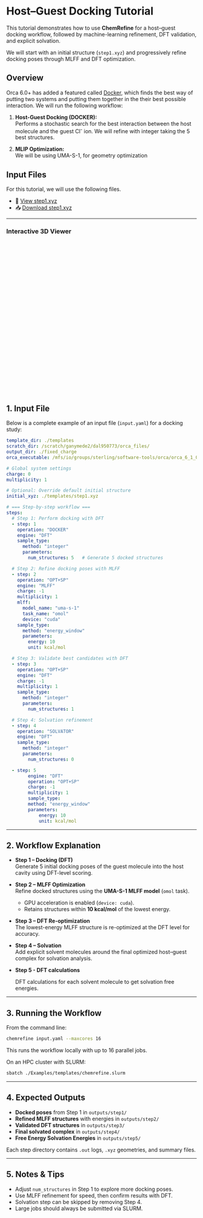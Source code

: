 # Host–Guest Docking Tutorial

This tutorial demonstrates how to use **ChemRefine** for a host–guest docking workflow, followed by machine-learning refinement, DFT validation, and explicit solvation.  

We will start with an initial structure (`step1.xyz`) and progressively refine docking poses through MLFF and DFT optimization.

## Overview

Orca 6.0+ has added a featured called [Docker](https://www.faccts.de/docs/orca/6.0/manual/contents/typical/docker.html), which finds the best way of putting two systems and putting them together in the their best possible interaction. We will run the following workflow:

1. **Host-Guest Docking (DOCKER):**     
    Performs a stochastic search for the best interaction between the host molecule and the guest Cl<sup>-</sup> ion. We will refine with integer taking the 5 best structures. 

2. **MLIP Optimization:**     
    We will be using UMA-S-1, for geometry optimization

## Input Files

For this tutorial, we will use the following files.

- 📄 [View step1.xyz](https://github.com/sterling-group/ChemRefine/blob/mkdocs/Examples/Tutorials/Host-Guest/step1.xyz)  
- 📥 [Download step1.xyz](https://raw.githubusercontent.com/sterling-group/ChemRefine/mkdocs/Examples/Tutorials/Host-Guest/step1.xyz)

---

### Interactive 3D Viewer

<div id="viewer" style="width: 100%; height: 400px; position: relative;"></div>

<script src="https://3Dmol.org/build/3Dmol-min.js"></script>
<script>
  let viewer = $3Dmol.createViewer("viewer", { backgroundColor: "white" });

  fetch("https://raw.githubusercontent.com/sterling-group/ChemRefine/mkdocs/Examples/Tutorials/Host-Guest/step1.xyz")
    .then(r => r.text())
    .then(data => {
      viewer.addModel(data, "xyz");   // force XYZ format
      viewer.setStyle({}, {stick:{radius:0.15}, sphere:{scale:0.25}});
      viewer.zoomTo();
      viewer.render();
    })
    .catch(err => console.error("Could not load XYZ:", err));
</script>

## 1. Input File

Below is a complete example of an input file (`input.yaml`) for a docking study:

```yaml
template_dir: ./templates
scratch_dir: /scratch/ganymede2/dal950773/orca_files/
output_dir: ./fixed_charge
orca_executable: /mfs/io/groups/sterling/software-tools/orca/orca_6_1_0_avx2/orca

# Global system settings
charge: 0
multiplicity: 1

# Optional: Override default initial structure
initial_xyz: ./templates/step1.xyz

# === Step-by-step workflow ===
steps:
  # Step 1: Perform docking with DFT
  - step: 1
    operation: "DOCKER"
    engine: "DFT"
    sample_type:
      method: "integer"
      parameters:
        num_structures: 5   # Generate 5 docked structures

  # Step 2: Refine docking poses with MLFF
  - step: 2
    operation: "OPT+SP"
    engine: "MLFF"
    charge: -1
    multiplicity: 1
    mlff:
      model_name: "uma-s-1"
      task_name: "omol"
      device: "cuda"
    sample_type:
      method: "energy_window"
      parameters:
        energy: 10
        unit: kcal/mol

  # Step 3: Validate best candidates with DFT
  - step: 3
    operation: "OPT+SP"
    engine: "DFT"
    charge: -1
    multiplicity: 1
    sample_type:
      method: "integer"
      parameters:
        num_structures: 1

  # Step 4: Solvation refinement
  - step: 4
    operation: "SOLVATOR"
    engine: "DFT"
    sample_type:
      method: "integer"
      parameters:
        num_structures: 0

  - step: 5
        engine: "DFT"
        operation: "OPT+SP"
        charge: -1
        multiplicity: 1
        sample_type:
        method: "energy_window"
        parameters:
            energy: 10
            unit: kcal/mol

```

---

## 2. Workflow Explanation

- **Step 1 – Docking (DFT)**  
  Generate 5 initial docking poses of the guest molecule into the host cavity using DFT-level scoring.

- **Step 2 – MLFF Optimization**  
  Refine docked structures using the **UMA-S-1 MLFF model** (`omol` task).  
  - GPU acceleration is enabled (`device: cuda`).  
  - Retains structures within **10 kcal/mol** of the lowest energy.

- **Step 3 – DFT Re-optimization**  
  The lowest-energy MLFF structure is re-optimized at the DFT level for accuracy.  

- **Step 4 – Solvation**  
  Add explicit solvent molecules around the final optimized host–guest complex for solvation analysis.  

- **Step 5 - DFT calculations**                                                                  

   DFT calculations for each solvent molecule to get solvation free energies. 

---

## 3. Running the Workflow

From the command line:

```bash
chemrefine input.yaml --maxcores 16
```

This runs the workflow locally with up to 16 parallel jobs.  

On an HPC cluster with SLURM:

```bash
sbatch ./Examples/templates/chemrefine.slurm
```

---

## 4. Expected Outputs

- **Docked poses** from Step 1 in `outputs/step1/`  
- **Refined MLFF structures** with energies in `outputs/step2/`  
- **Validated DFT structures** in `outputs/step3/`  
- **Final solvated complex** in `outputs/step4/`  
- **Free Energy Solvation Energies** in `outputs/step5/`

Each step directory contains `.out` logs, `.xyz` geometries, and summary files.  

---

## 5. Notes & Tips

- Adjust `num_structures` in Step 1 to explore more docking poses.  
- Use MLFF refinement for speed, then confirm results with DFT.  
- Solvation step can be skipped by removing Step 4.  
- Large jobs should always be submitted via SLURM.  
